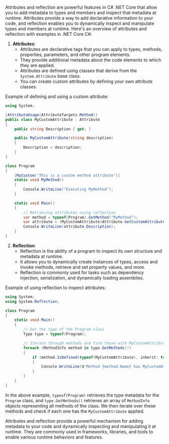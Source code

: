 Attributes and reflection are powerful features in C# .NET Core that allow you to add metadata to types and members and inspect that metadata at runtime. Attributes provide a way to add declarative information to your code, and reflection enables you to dynamically inspect and manipulate types and members at runtime. Here's an overview of attributes and reflection with examples in .NET Core C#:

1. **Attributes**:
   - Attributes are declarative tags that you can apply to types, methods, properties, parameters, and other program elements.
   - They provide additional metadata about the code elements to which they are applied.
   - Attributes are defined using classes that derive from the `System.Attribute` base class.
   - You can create custom attributes by defining your own attribute classes.

Example of defining and using a custom attribute:

```csharp
using System;

[AttributeUsage(AttributeTargets.Method)]
public class MyCustomAttribute : Attribute
{
    public string Description { get; }

    public MyCustomAttribute(string description)
    {
        Description = description;
    }
}

class Program
{
    [MyCustom("This is a custom method attribute")]
    static void MyMethod()
    {
        Console.WriteLine("Executing MyMethod");
    }

    static void Main()
    {
        // Retrieving attributes using reflection
        var method = typeof(Program).GetMethod("MyMethod");
        var attribute = (MyCustomAttribute)Attribute.GetCustomAttribute(method, typeof(MyCustomAttribute));
        Console.WriteLine(attribute.Description);
    }
}
```

2. **Reflection**:
   - Reflection is the ability of a program to inspect its own structure and metadata at runtime.
   - It allows you to dynamically create instances of types, access and invoke methods, retrieve and set property values, and more.
   - Reflection is commonly used for tasks such as dependency injection, serialization, and dynamically loading assemblies.

Example of using reflection to inspect attributes:

```csharp
using System;
using System.Reflection;

class Program
{
    static void Main()
    {
        // Get the type of the Program class
        Type type = typeof(Program);

        // Iterate through methods and find those with MyCustomAttribute
        foreach (MethodInfo method in type.GetMethods())
        {
            if (method.IsDefined(typeof(MyCustomAttribute), inherit: true))
            {
                Console.WriteLine($"Method {method.Name} has MyCustomAttribute");
            }
        }
    }
}
```

In the above example, `typeof(Program)` retrieves the type metadata for the `Program` class, and `type.GetMethods()` retrieves an array of `MethodInfo` objects representing all methods of the class. We then iterate over these methods and check if each one has the `MyCustomAttribute` applied.

Attributes and reflection provide a powerful mechanism for adding metadata to your code and dynamically inspecting and manipulating it at runtime. They are commonly used in frameworks, libraries, and tools to enable various runtime behaviors and features.